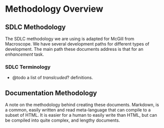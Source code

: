 # Methodology Overview

## SDLC Methodology
The SDLC methodology we are using is adapted for McGill from Macroscope.
We have several development paths for different types of development.
The main path these documents address is that for an *enhancement* task.

### SDLC Terminology
 * @todo a list of *translcuded*? definitions.

## Documentation Methodology
A note on the methodology behind creating these documents.  Markdown, is a common, easily written and read meta-language that can compile to a subset of HTML.
It is easier for a human to easily write than HTML, but can be compiled into quite complex, and lengthy documents.